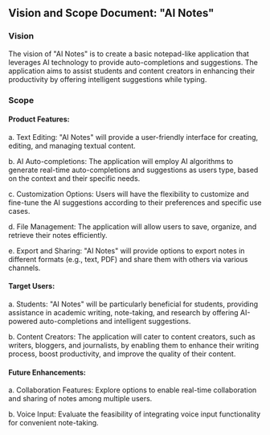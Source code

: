 ## Vision and Scope Document: "AI Notes"

### Vision
The vision of "AI Notes" is to create a basic notepad-like application that leverages AI technology to provide auto-completions and suggestions. The application aims to assist students and content creators in enhancing their productivity by offering intelligent suggestions while typing.

### Scope
#### Product Features:
a. Text Editing: "AI Notes" will provide a user-friendly interface for creating, editing, and managing textual content.

b. AI Auto-completions: The application will employ AI algorithms to generate real-time auto-completions and suggestions as users type, based on the context and their specific needs.

c. Customization Options: Users will have the flexibility to customize and fine-tune the AI suggestions according to their preferences and specific use cases.

d. File Management: The application will allow users to save, organize, and retrieve their notes efficiently.

e. Export and Sharing: "AI Notes" will provide options to export notes in different formats (e.g., text, PDF) and share them with others via various channels.

#### Target Users:
a. Students: "AI Notes" will be particularly beneficial for students, providing assistance in academic writing, note-taking, and research by offering AI-powered auto-completions and intelligent suggestions.

b. Content Creators: The application will cater to content creators, such as writers, bloggers, and journalists, by enabling them to enhance their writing process, boost productivity, and improve the quality of their content.

#### Future Enhancements:
a. Collaboration Features: Explore options to enable real-time collaboration and sharing of notes among multiple users.

b. Voice Input: Evaluate the feasibility of integrating voice input functionality for convenient note-taking.
